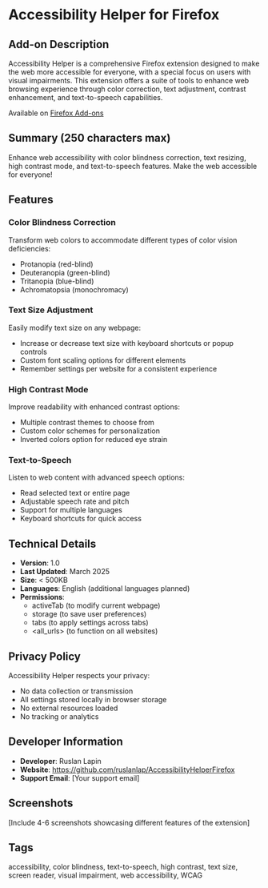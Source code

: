 # Accessibility Helper for Firefox

## Add-on Description

Accessibility Helper is a comprehensive Firefox extension designed to make the web more accessible for everyone, with a special focus on users with visual impairments. This extension offers a suite of tools to enhance web browsing experience through color correction, text adjustment, contrast enhancement, and text-to-speech capabilities.

Available on [Firefox Add-ons](https://addons.mozilla.org/en-US/firefox/addon/accessibility-helper/)

## Summary (250 characters max)

Enhance web accessibility with color blindness correction, text resizing, high contrast mode, and text-to-speech features. Make the web accessible for everyone!

## Features

### Color Blindness Correction
Transform web colors to accommodate different types of color vision deficiencies:
- Protanopia (red-blind)
- Deuteranopia (green-blind)
- Tritanopia (blue-blind)
- Achromatopsia (monochromacy)

### Text Size Adjustment
Easily modify text size on any webpage:
- Increase or decrease text size with keyboard shortcuts or popup controls
- Custom font scaling options for different elements
- Remember settings per website for a consistent experience

### High Contrast Mode
Improve readability with enhanced contrast options:
- Multiple contrast themes to choose from
- Custom color schemes for personalization
- Inverted colors option for reduced eye strain

### Text-to-Speech
Listen to web content with advanced speech options:
- Read selected text or entire page
- Adjustable speech rate and pitch
- Support for multiple languages
- Keyboard shortcuts for quick access

## Technical Details

- **Version**: 1.0
- **Last Updated**: March 2025
- **Size**: < 500KB
- **Languages**: English (additional languages planned)
- **Permissions**:
  - activeTab (to modify current webpage)
  - storage (to save user preferences)
  - tabs (to apply settings across tabs)
  - <all_urls> (to function on all websites)

## Privacy Policy

Accessibility Helper respects your privacy:
- No data collection or transmission
- All settings stored locally in browser storage
- No external resources loaded
- No tracking or analytics

## Developer Information

- **Developer**: Ruslan Lapin
- **Website**: https://github.com/ruslanlap/AccessibilityHelperFirefox
- **Support Email**: [Your support email]

## Screenshots

[Include 4-6 screenshots showcasing different features of the extension]

## Tags
accessibility, color blindness, text-to-speech, high contrast, text size, screen reader, visual impairment, web accessibility, WCAG

